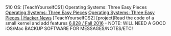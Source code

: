 
510 OS:
[TeachYourselfCS1] Operating Systems: Three Easy Pieces
    [Operating Systems: Three Easy Pieces](https://pages.cs.wisc.edu/~remzi/OSTEP/)
    [Operating Systems: Three Easy Pieces | Hacker News](https://news.ycombinator.com/item?id=26051386)
[TeachYourselfCS2] [project]Read the code of a small kernel and add features
    [6.828 / Fall 2016](https://pdos.csail.mit.edu/6.828/2016/xv6.html)
    - NOTE: WILL NEED A GOOD iOS/Mac BACKUP SOFTWARE FOR MESSAGES/NOTES/ETC!
